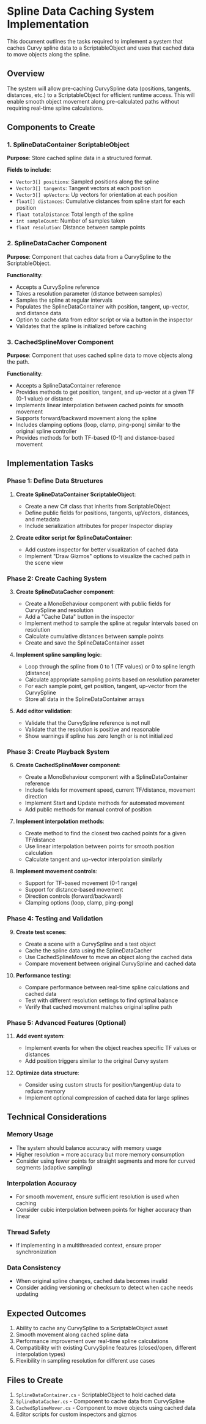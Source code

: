 # Spline Data Caching System Implementation

This document outlines the tasks required to implement a system that caches Curvy spline data to a ScriptableObject and uses that cached data to move objects along the spline.

## Overview

The system will allow pre-caching CurvySpline data (positions, tangents, distances, etc.) to a ScriptableObject for efficient runtime access. This will enable smooth object movement along pre-calculated paths without requiring real-time spline calculations.

## Components to Create

### 1. SplineDataContainer ScriptableObject

**Purpose**: Store cached spline data in a structured format.

**Fields to include**:
- `Vector3[] positions`: Sampled positions along the spline
- `Vector3[] tangents`: Tangent vectors at each position
- `Vector3[] upVectors`: Up vectors for orientation at each position
- `float[] distances`: Cumulative distances from spline start for each position
- `float totalDistance`: Total length of the spline
- `int sampleCount`: Number of samples taken
- `float resolution`: Distance between sample points

### 2. SplineDataCacher Component

**Purpose**: Component that caches data from a CurvySpline to the ScriptableObject.

**Functionality**:
- Accepts a CurvySpline reference
- Takes a resolution parameter (distance between samples)
- Samples the spline at regular intervals
- Populates the SplineDataContainer with position, tangent, up-vector, and distance data
- Option to cache data from editor script or via a button in the inspector
- Validates that the spline is initialized before caching

### 3. CachedSplineMover Component

**Purpose**: Component that uses cached spline data to move objects along the path.

**Functionality**:
- Accepts a SplineDataContainer reference
- Provides methods to get position, tangent, and up-vector at a given TF (0-1 value) or distance
- Implements linear interpolation between cached points for smooth movement
- Supports forward/backward movement along the spline
- Includes clamping options (loop, clamp, ping-pong) similar to the original spline controller
- Provides methods for both TF-based (0-1) and distance-based movement

## Implementation Tasks

### Phase 1: Define Data Structures

1. **Create SplineDataContainer ScriptableObject**:
   - Create a new C# class that inherits from ScriptableObject
   - Define public fields for positions, tangents, upVectors, distances, and metadata
   - Include serialization attributes for proper Inspector display

2. **Create editor script for SplineDataContainer**:
   - Add custom inspector for better visualization of cached data
   - Implement "Draw Gizmos" options to visualize the cached path in the scene view

### Phase 2: Create Caching System

3. **Create SplineDataCacher component**:
   - Create a MonoBehaviour component with public fields for CurvySpline and resolution
   - Add a "Cache Data" button in the inspector
   - Implement method to sample the spline at regular intervals based on resolution
   - Calculate cumulative distances between sample points
   - Create and save the SplineDataContainer asset

4. **Implement spline sampling logic**:
   - Loop through the spline from 0 to 1 (TF values) or 0 to spline length (distance)
   - Calculate appropriate sampling points based on resolution parameter
   - For each sample point, get position, tangent, up-vector from the CurvySpline
   - Store all data in the SplineDataContainer arrays

5. **Add editor validation**:
   - Validate that the CurvySpline reference is not null
   - Validate that the resolution is positive and reasonable
   - Show warnings if spline has zero length or is not initialized

### Phase 3: Create Playback System

6. **Create CachedSplineMover component**:
   - Create a MonoBehaviour component with a SplineDataContainer reference
   - Include fields for movement speed, current TF/distance, movement direction
   - Implement Start and Update methods for automated movement
   - Add public methods for manual control of position

7. **Implement interpolation methods**:
   - Create method to find the closest two cached points for a given TF/distance
   - Use linear interpolation between points for smooth position calculation
   - Calculate tangent and up-vector interpolation similarly

8. **Implement movement controls**:
   - Support for TF-based movement (0-1 range)
   - Support for distance-based movement
   - Direction controls (forward/backward)
   - Clamping options (loop, clamp, ping-pong)

### Phase 4: Testing and Validation

9. **Create test scenes**:
   - Create a scene with a CurvySpline and a test object
   - Cache the spline data using the SplineDataCacher
   - Use CachedSplineMover to move an object along the cached data
   - Compare movement between original CurvySpline and cached data

10. **Performance testing**:
    - Compare performance between real-time spline calculations and cached data
    - Test with different resolution settings to find optimal balance
    - Verify that cached movement matches original spline path

### Phase 5: Advanced Features (Optional)

11. **Add event system**:
    - Implement events for when the object reaches specific TF values or distances
    - Add position triggers similar to the original Curvy system

12. **Optimize data structure**:
    - Consider using custom structs for position/tangent/up data to reduce memory
    - Implement optional compression of cached data for large splines

## Technical Considerations

### Memory Usage
- The system should balance accuracy with memory usage
- Higher resolution = more accuracy but more memory consumption
- Consider using fewer points for straight segments and more for curved segments (adaptive sampling)

### Interpolation Accuracy
- For smooth movement, ensure sufficient resolution is used when caching
- Consider cubic interpolation between points for higher accuracy than linear

### Thread Safety
- If implementing in a multithreaded context, ensure proper synchronization

### Data Consistency
- When original spline changes, cached data becomes invalid
- Consider adding versioning or checksum to detect when cache needs updating

## Expected Outcomes

1. Ability to cache any CurvySpline to a ScriptableObject asset
2. Smooth movement along cached spline data
3. Performance improvement over real-time spline calculations
4. Compatibility with existing CurvySpline features (closed/open, different interpolation types)
5. Flexibility in sampling resolution for different use cases

## Files to Create

1. `SplineDataContainer.cs` - ScriptableObject to hold cached data
2. `SplineDataCacher.cs` - Component to cache data from CurvySpline
3. `CachedSplineMover.cs` - Component to move objects using cached data
4. Editor scripts for custom inspectors and gizmos